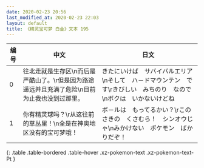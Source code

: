 ```yaml
---
date: 2020-02-23 20:56
last_modified_at: 2020-02-23 22:03
layout: default
title: 《精灵宝可梦 白金》文本 195
---
```

| 编号 | 中文 | 日文 |
| ---- | ---- | ---- |
| 0 | 往北走就是生存区\n而后是严酷山了。\r但是因为路途遥远并且充满了危险\n目前为止我也没到过那里。 | きたにいけば　サバイバルエリア\nそして　ハ－ドマウンテン　です\rきびしい　みちのり　なので\nボクは　いかないけどね |
| 1 | 你有精灵球吗？\r从这往前的草丛里！\n全是在神奥地区没有的宝可梦哦！ | ボ－ルは　もってるかい？\rこのさきの　くさむら！　シンオウじゃ\nみかけない　ポケモン　ばかりだぞ！ |
{: .table .table-bordered .table-hover .xz-pokemon-text .xz-pokemon-text-Pt }